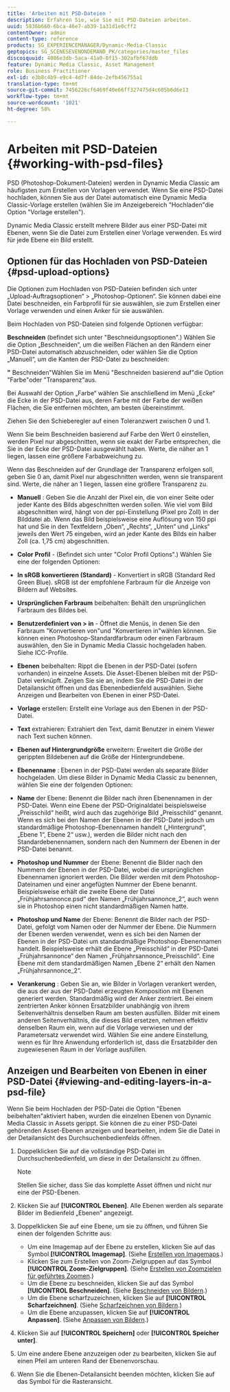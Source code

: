 ```yaml
---
title: 'Arbeiten mit PSD-Dateien '
description: Erfahren Sie, wie Sie mit PSD-Dateien arbeiten.
uuid: 5836b660-6bca-46e7-ab39-1a31d1e0cff2
contentOwner: admin
content-type: reference
products: SG_EXPERIENCEMANAGER/Dynamic-Media-Classic
geptopics: SG_SCENESEVENONDEMAND_PK/categories/master_files
discoiquuid: 4086e3db-5aca-41a0-8f15-302afbf67ddb
feature: Dynamic Media Classic, Asset Management
role: Business Practitioner
exl-id: e3b8c4b9-e9c4-4d7f-84de-2efb456755a1
translation-type: tm+mt
source-git-commit: 7456226cf6469f40e66ff327475d4c605b6d6e13
workflow-type: tm+mt
source-wordcount: '1021'
ht-degree: 58%

---
```


# Arbeiten mit PSD-Dateien {#working-with-psd-files}

PSD (Photoshop-Dokument-Dateien) werden in Dynamic Media Classic am häufigsten zum Erstellen von Vorlagen verwendet. Wenn Sie eine PSD-Datei hochladen, können Sie aus der Datei automatisch eine Dynamic Media Classic-Vorlage erstellen (wählen Sie im Anzeigebereich &quot;Hochladen&quot;die Option &quot;Vorlage erstellen&quot;).

Dynamic Media Classic erstellt mehrere Bilder aus einer PSD-Datei mit Ebenen, wenn Sie die Datei zum Erstellen einer Vorlage verwenden. Es wird für jede Ebene ein Bild erstellt.

## Optionen für das Hochladen von PSD-Dateien {#psd-upload-options}

Die Optionen zum Hochladen von PSD-Dateien befinden sich unter „Upload-Auftragsoptionen“ > „Photoshop-Optionen“. Sie können dabei eine Datei beschneiden, ein Farbprofil für sie auswählen, sie zum Erstellen einer Vorlage verwenden und einen Anker für sie auswählen.

Beim Hochladen von PSD-Dateien sind folgende Optionen verfügbar:

**Beschneiden**  (befindet sich unter &quot;Beschneidungsoptionen&quot;.) Wählen Sie die Option „Beschneiden“, um die weißen Flächen an den Rändern einer PSD-Datei automatisch abzuschneiden, oder wählen Sie die Option „Manuell“, um die Kanten der PSD-Datei zu beschneiden:

**&quot;** Beschneiden&quot;Wählen Sie im Menü &quot;Beschneiden basierend auf&quot;die Option &quot;Farbe&quot;oder &quot;Transparenz&quot;aus.

Bei Auswahl der Option „Farbe“ wählen Sie anschließend im Menü „Ecke“ die Ecke in der PSD-Datei aus, deren Farbe mit der Farbe der weißen Flächen, die Sie entfernen möchten, am besten übereinstimmt.

Ziehen Sie den Schieberegler auf einen Toleranzwert zwischen 0 und 1.

Wenn Sie beim Beschneiden basierend auf Farbe den Wert 0 einstellen, werden Pixel nur abgeschnitten, wenn sie exakt der Farbe entsprechen, die Sie in der Ecke der PSD-Datei ausgewählt haben. Werte, die näher an 1 liegen, lassen eine größere Farbabweichung zu.

Wenn das Beschneiden auf der Grundlage der Transparenz erfolgen soll, geben Sie 0 an, damit Pixel nur abgeschnitten werden, wenn sie transparent sind. Werte, die näher an 1 liegen, lassen eine größere Transparenz zu.

* **Manuell** : Geben Sie die Anzahl der Pixel ein, die von einer Seite oder jeder Kante des Bilds abgeschnitten werden sollen. Wie viel vom Bild abgeschnitten wird, hängt von der ppi-Einstellung (Pixel pro Zoll) in der Bilddatei ab. Wenn das Bild beispielsweise eine Auflösung von 150 ppi hat und Sie in den Textfeldern „Oben“, „Rechts“, „Unten“ und „Links“ jeweils den Wert 75 eingeben, wird an jeder Kante des Bilds ein halber Zoll (ca. 1,75 cm) abgeschnitten.

* **Color Profil**  - (Befindet sich unter &quot;Color Profil Options&quot;.) Wählen Sie eine der folgenden Optionen:

* **In sRGB konvertieren (Standard)**  - Konvertiert in sRGB (Standard Red Green Blue). sRGB ist der empfohlene Farbraum für die Anzeige von Bildern auf Websites.

* **Ursprünglichen Farbraum**  beibehalten: Behält den ursprünglichen Farbraum des Bildes bei.

* **Benutzerdefiniert von > in**  - Öffnet die Menüs, in denen Sie den Farbraum &quot;Konvertieren von&quot;und &quot;Konvertieren in&quot;wählen können. Sie können einen Photoshop-Standardfarbraum oder einen Farbraum auswählen, den Sie in Dynamic Media Classic hochgeladen haben. Siehe ICC-Profile.

* **Ebenen**  beibehalten: Rippt die Ebenen in der PSD-Datei (sofern vorhanden) in einzelne Assets. Die Asset-Ebenen bleiben mit der PSD-Datei verknüpft. Zeigen Sie sie an, indem Sie die PSD-Datei in der Detailansicht öffnen und das Ebenenbedienfeld auswählen. Siehe Anzeigen und Bearbeiten von Ebenen in einer PSD-Datei.

* **Vorlage**  erstellen: Erstellt eine Vorlage aus den Ebenen in der PSD-Datei.

* **Text**  extrahieren: Extrahiert den Text, damit Benutzer in einem Viewer nach Text suchen können.

* **Ebenen auf Hintergrundgröße**  erweitern: Erweitert die Größe der gerippten Bildebenen auf die Größe der Hintergrundebene.

* **Ebenenname** : Ebenen in der PSD-Datei werden als separate Bilder hochgeladen. Um diese Bilder in Dynamic Media Classic zu benennen, wählen Sie eine der folgenden Optionen:

* **Name**  der Ebene: Benennt die Bilder nach ihren Ebenennamen in der PSD-Datei. Wenn eine Ebene der PSD-Originaldatei beispielsweise „Preisschild“ heißt, wird auch das zugehörige Bild „Preisschild“ genannt. Wenn es sich bei den Namen der Ebenen in der PSD-Datei jedoch um standardmäßige Photoshop-Ebenennamen handelt („Hintergrund“, „Ebene 1“, Ebene 2“ usw.), werden die Bilder nicht nach den Standardebenennamen, sondern nach den Nummern der Ebenen in der PSD-Datei benannt.

* **Photoshop und Nummer**  der Ebene: Benennt die Bilder nach den Nummern der Ebenen in der PSD-Datei, wobei die ursprünglichen Ebenennamen ignoriert werden. Die Bilder werden mit dem Photoshop-Dateinamen und einer angefügten Nummer der Ebene benannt. Beispielsweise erhält die zweite Ebene der Datei „Frühjahrsannonce.psd“ den Namen „Frühjahrsannonce_2“, auch wenn sie in Photoshop einen nicht standardmäßigen Namen hatte.

* **Photoshop und Name**  der Ebene: Benennt die Bilder nach der PSD-Datei, gefolgt vom Namen oder der Nummer der Ebene. Die Nummern der Ebenen werden verwendet, wenn es sich bei den Namen der Ebenen in der PSD-Datei um standardmäßige Photoshop-Ebenennamen handelt. Beispielsweise erhält die Ebene „Preisschild“ in der PSD-Datei „Frühjahrsannonce“ den Namen „Frühjahrsannonce_Preisschild“. Eine Ebene mit dem standardmäßigen Namen „Ebene 2“ erhält den Namen „Frühjahrsannonce_2“.

* **Verankerung** : Geben Sie an, wie Bilder in Vorlagen verankert werden, die aus der aus der PSD-Datei erzeugten Komposition mit Ebenen generiert werden. Standardmäßig wird der Anker zentriert. Bei einem zentrierten Anker können Ersatzbilder unabhängig von ihrem Seitenverhältnis denselben Raum am besten ausfüllen. Bilder mit einem anderen Seitenverhältnis, die dieses Bild ersetzen, nehmen effektiv denselben Raum ein, wenn auf die Vorlage verwiesen und der Parametersatz verwendet wird. Wählen Sie eine andere Einstellung, wenn es für Ihre Anwendung erforderlich ist, dass die Ersatzbilder den zugewiesenen Raum in der Vorlage ausfüllen.

## Anzeigen und Bearbeiten von Ebenen in einer PSD-Datei  {#viewing-and-editing-layers-in-a-psd-file}

Wenn Sie beim Hochladen der PSD-Datei die Option &quot;Ebenen beibehalten&quot;aktiviert haben, wurden die einzelnen Ebenen von Dynamic Media Classic in Assets gerippt. Sie können die zu einer PSD-Datei gehörenden Asset-Ebenen anzeigen und bearbeiten, indem Sie die Datei in der Detailansicht des Durchsuchenbedienfelds öffnen.

1. Doppelklicken Sie auf die vollständige PSD-Datei im Durchsuchenbedienfeld, um diese in der Detailansicht zu öffnen.

   >[!NOTE]
   >
   >Stellen Sie sicher, dass Sie das komplette Asset öffnen und nicht nur eine der PSD-Ebenen.

1. Klicken Sie auf **[!UICONTROL Ebenen]**. Alle Ebenen werden als separate Bilder im Bedienfeld „Ebenen“ angezeigt.
1. Doppelklicken Sie auf eine Ebene, um sie zu öffnen, und führen Sie einen der folgenden Schritte aus:

   * Um eine Imagemap auf der Ebene zu erstellen, klicken Sie auf das Symbol **[!UICONTROL Imagemap]**. (Siehe [Erstellen von Imagemaps](creating-image-maps.md#creating_image_maps).)
   * Klicken Sie zum Erstellen von Zoom-Zielgruppen auf das Symbol **[!UICONTROL Zoom-Zielgruppen]**. (Siehe [Erstellen von Zoomzielen für geführtes Zoomen](creating-zoom-targets-guided-zoom.md#creating_zoom_targets_for_guided_zoom).)
   * Um die Ebene zu beschneiden, klicken Sie auf das Symbol **[!UICONTROL Beschneiden]**. (Siehe [Beschneiden von Bildern](cropping-image.md#cropping_an_image).)
   * Um die Ebene scharfzuzeichnen, klicken Sie auf **[!UICONTROL Scharfzeichnen]**. (Siehe [Scharfzeichnen von Bildern](sharpening-image.md#sharpening_an_image).)
   * Um die Ebene anzupassen, klicken Sie auf **[!UICONTROL Anpassen]**. (Siehe [Anpassen von Bildern](adjusting-image.md#adjusting_an_image).)

1. Klicken Sie auf **[!UICONTROL Speichern]** oder **[!UICONTROL Speicher unter]**.
1. Um eine andere Ebene anzuzeigen oder zu bearbeiten, klicken Sie auf einen Pfeil am unteren Rand der Ebenenvorschau.
1. Wenn Sie die Ebenen-Detailansicht beenden möchten, klicken Sie auf das Symbol für die Rasteransicht.
